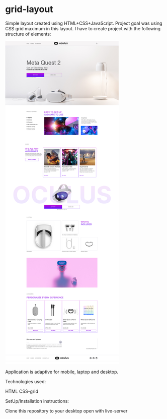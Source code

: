 # grid-layout

Simple layout created using HTML+CSS+JavaScript.
Project goal was using CSS grid maximum in this layout.
I have to create project with the following structure of elements:

![layout](https://github.com/OlSerkes/grid-layout/blob/master/layout.png)

Application is adaptive for mobile, laptop and desktop. 

Technologies used:

HTML
CSS-grid

SetUp/Installation instructions:

Clone this repository to your desktop
open with live-server
